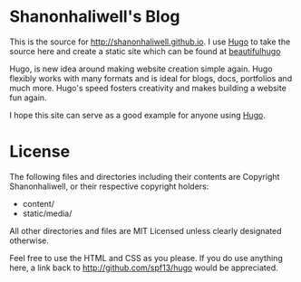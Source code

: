 # Shanonhaliwell's Blog

This is the source for http://shanonhaliwell.github.io. I use [Hugo](http://hugo.com) to
take the source here and create a static site which can be found at [beautifulhugo](http://spf13.com)

Hugo, is new idea around making website creation simple again. Hugo
flexibly works with many formats and is ideal for blogs, docs,
portfolios and much more. Hugo's speed fosters creativity and makes
building a website fun again.

I hope this site can serve as a good example for anyone using [Hugo](http://spf13.com).

# License

The following files and directories including their contents are Copyright Shanonhaliwell, or
their respective copyright holders:

* content/
* static/media/

All other directories and files are MIT Licensed unless clearly
designated otherwise.

Feel free to use the HTML and CSS as you please.
If you do use anything here, a link back to http://github.com/spf13/hugo would be appreciated.